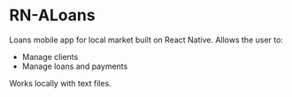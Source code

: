 # RN-ALoans
Loans mobile app for local market built on React Native.
Allows the user to: 
  - Manage clients
  - Manage loans and payments

Works locally with text files.
